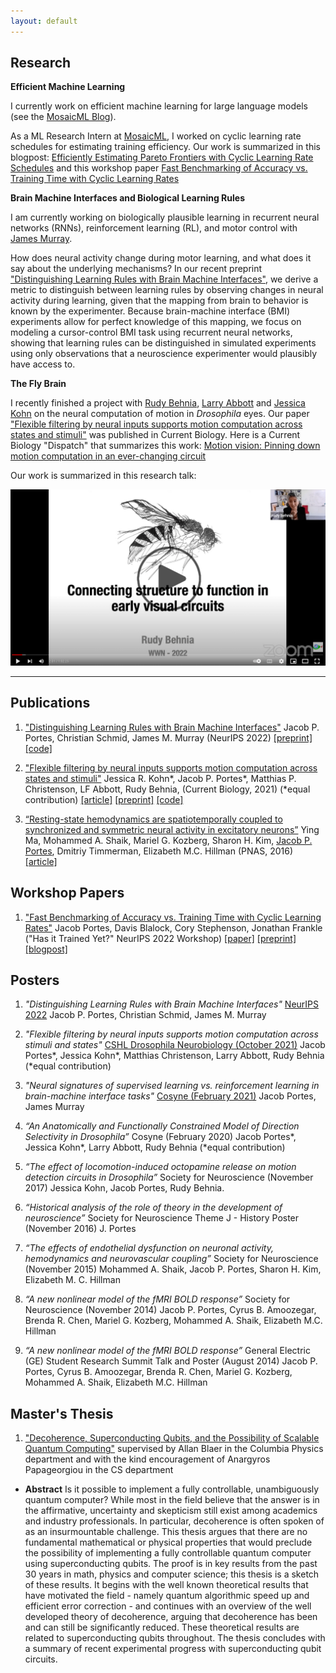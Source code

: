 ```yaml
---
layout: default
---
```


## Research

**Efficient Machine Learning**

I currently work on efficient machine learning for large language models (see the [MosaicML Blog](https://www.mosaicml.com/blog)).

As a ML Research Intern at [MosaicML](https://mosaicml.com), I worked on cyclic learning rate schedules for estimating training efficiency. Our work is summarized in this blogpost: [Efficiently Estimating Pareto Frontiers with Cyclic Learning Rate Schedules](https://www.mosaicml.com/blog/efficiently-estimating-pareto-frontiers) and this workshop paper [Fast Benchmarking of Accuracy vs. Training Time with Cyclic Learning Rates](https://openreview.net/forum?id=Uad23IcIEs)

**Brain Machine Interfaces and Biological Learning Rules**

I am currently working on biologically plausible learning in recurrent neural networks (RNNs), reinforcement learning (RL), and motor control with [James Murray](https://murraylab.uoregon.edu/).

How does neural activity change during motor learning, and what does it say about the underlying mechanisms? In our recent preprint ["Distinguishing Learning Rules with Brain Machine Interfaces"](https://arxiv.org/abs/2206.13448), we derive a metric to distinguish between learning rules by observing changes in neural activity during learning, given that the mapping from brain to behavior is known by the experimenter. Because brain-machine interface (BMI) experiments allow for perfect knowledge of this mapping, we focus on modeling a cursor-control BMI task using recurrent neural networks, showing that learning rules can be distinguished in simulated experiments using only observations that a neuroscience experimenter would plausibly have access to.


**The Fly Brain**

I recently finished a project with [Rudy Behnia](http://behnialab.neuroscience.columbia.edu/), [Larry Abbott](https://zuckermaninstitute.columbia.edu/larry-f-abbott-phd) and [Jessica Kohn](http://behnialab.neuroscience.columbia.edu/people/) on the neural computation of motion in *Drosophila* eyes. Our paper ["Flexible filtering by neural inputs supports motion computation across states and stimuli"](https://www.sciencedirect.com/science/article/pii/S0960982221013178) was published in Current Biology. Here is a Current Biology "Dispatch" that summarizes this work: [Motion vision: Pinning down motion computation in an ever-changing circuit](https://www.sciencedirect.com/science/article/pii/S0960982221013567)

Our work is summarized in this research talk:

[<img class="center" src="/images/WWN_Talk2.png" alt="drawing"/>](https://www.youtube.com/watch?v=-qnnRwfesAY)

-------

## Publications

1. ["Distinguishing Learning Rules with Brain Machine Interfaces"](https://arxiv.org/abs/2206.13448) Jacob P. Portes, Christian Schmid, James M. Murray (NeurIPS 2022) [[preprint]](https://arxiv.org/pdf/2206.13448.pdf) [[code]](https://github.com/jacobfulano/learning-rules-with-bmi)

2. ["Flexible filtering by neural inputs supports motion computation across states and stimuli"](https://www.sciencedirect.com/science/article/pii/S0960982221013178) Jessica R. Kohn\*, Jacob P. Portes\*, Matthias P. Christenson, LF Abbott, Rudy Behnia, (Current Biology, 2021) (\*equal contribution)
[[article]](/files/kohnportes2021.pdf) [[preprint]](https://www.biorxiv.org/content/10.1101/2021.04.17.440267v1) [[code]](https://gitlab.com/rbehnialab/flexible-filtering)

3. [“Resting-state hemodynamics are spatiotemporally coupled to synchronized and symmetric neural activity in excitatory neurons”](https://www.pnas.org/content/113/52/E8463/) Ying Ma, Mohammed A. Shaik, Mariel G. Kozberg, Sharon H. Kim, <ins>Jacob P. Portes</ins>, Dmitriy Timmerman, Elizabeth M.C. Hillman (PNAS, 2016)
[[article]](/files/ma2016.pdf)


## Workshop Papers

1. ["Fast Benchmarking of Accuracy vs. Training Time with Cyclic Learning Rates"](https://arxiv.org/abs/2206.00832) Jacob Portes, Davis Blalock, Cory Stephenson, Jonathan Frankle ("Has it Trained Yet?" NeurIPS 2022 Workshop) [[paper]](https://openreview.net/forum?id=Uad23IcIEs) [[preprint]](https://arxiv.org/pdf/2206.00832.pdf) [[blogpost]](https://www.mosaicml.com/blog/efficiently-estimating-pareto-frontiers)


## Posters

1. *"Distinguishing Learning Rules with Brain Machine Interfaces"* [NeurIPS 2022](https://neurips.cc/virtual/2022/papers.html?filter=authors&search=Portes) Jacob P. Portes, Christian Schmid, James M. Murray

2. *"Flexible filtering by neural inputs supports motion computation across stimuli and states"* [CSHL Drosophila Neurobiology (October 2021)](https://meetings.cshl.edu/posters/dros21/virtualposters.aspx) Jacob Portes\*, Jessica Kohn\*, Matthias Christenson, Larry Abbott, Rudy Behnia (*equal contribution)

3. *"Neural signatures of supervised learning vs. reinforcement learning in brain-machine interface tasks"* [Cosyne (February 2021)](http://www.cosyne.org/c/index.php?title=Cosyne2021_Program) Jacob Portes, James Murray

4.	*“An Anatomically and Functionally Constrained Model of Direction Selectivity in Drosophila”* Cosyne (February 2020) Jacob Portes\*, Jessica Kohn\*, Larry Abbott, Rudy Behnia (*equal contribution)

5.	*“The effect of locomotion-induced octopamine release on motion detection circuits in Drosophila”* Society for Neuroscience (November 2017) Jessica Kohn, Jacob Portes, Rudy Behnia.

6.	*“Historical analysis of the role of theory in the development of neuroscience”* Society for Neuroscience Theme J - History Poster (November 2016) J. Portes

7.	*“The effects of endothelial dysfunction on neuronal activity, hemodynamics and neurovascular coupling”* Society for Neuroscience (November 2015) Mohammed A. Shaik, Jacob P. Portes, Sharon H. Kim, Elizabeth M. C. Hillman

8.	*“A new nonlinear model of the fMRI BOLD response”* Society for Neuroscience (November 2014) Jacob P. Portes, Cyrus B. Amoozegar, Brenda R. Chen, Mariel G. Kozberg, Mohammed A. Shaik, Elizabeth M.C. Hillman

9.	*“A new nonlinear model of the fMRI BOLD response”* General Electric (GE) Student Research Summit Talk and Poster (August 2014) Jacob P. Portes, Cyrus B. Amoozegar, Brenda R. Chen, Mariel G. Kozberg, Mohammed A. Shaik, Elizabeth M.C. Hillman

## Master's Thesis

1. ["Decoherence, Superconducting Qubits, and the Possibility of Scalable Quantum Computing"](/files/decoherence-superconducting-qubitsWEBv2.pdf) supervised by Allan Blaer in the Columbia Physics department and with the kind encouragement of Anargyros Papageorgiou in the CS department
  * **Abstract** Is it possible to implement a fully controllable, unambiguously quantum computer? While most in the field believe that the answer is in the affirmative, uncertainty and skepticism still exist among academics and industry professionals. In particular, decoherence is often spoken of as an insurmountable challenge. This thesis argues that there are no fundamental mathematical or physical properties that would preclude the possibility of implementing a fully controllable quantum computer using superconducting qubits. The proof is in key results from the past 30 years in math, physics and computer science; this thesis is a sketch of these results. It begins with the well known theoretical results that have motivated the field - namely quantum algorithmic speed up and efficient error correction - and continues with an overview of the well developed theory of decoherence, arguing that decoherence has been and can still be significantly reduced. These theoretical results are related to superconducting qubits throughout. The thesis concludes with a summary of recent experimental progress with superconducting qubit circuits.
